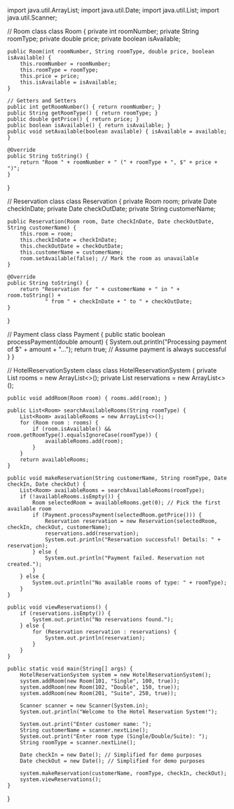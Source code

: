 import java.util.ArrayList;
import java.util.Date;
import java.util.List;
import java.util.Scanner;

// Room class
class Room {
    private int roomNumber;
    private String roomType;
    private double price;
    private boolean isAvailable;

    public Room(int roomNumber, String roomType, double price, boolean isAvailable) {
        this.roomNumber = roomNumber;
        this.roomType = roomType;
        this.price = price;
        this.isAvailable = isAvailable;
    }

    // Getters and Setters
    public int getRoomNumber() { return roomNumber; }
    public String getRoomType() { return roomType; }
    public double getPrice() { return price; }
    public boolean isAvailable() { return isAvailable; }
    public void setAvailable(boolean available) { isAvailable = available; }

    @Override
    public String toString() {
        return "Room " + roomNumber + " (" + roomType + ", $" + price + ")";
    }
}

// Reservation class
class Reservation {
    private Room room;
    private Date checkInDate;
    private Date checkOutDate;
    private String customerName;

    public Reservation(Room room, Date checkInDate, Date checkOutDate, String customerName) {
        this.room = room;
        this.checkInDate = checkInDate;
        this.checkOutDate = checkOutDate;
        this.customerName = customerName;
        room.setAvailable(false); // Mark the room as unavailable
    }

    @Override
    public String toString() {
        return "Reservation for " + customerName + " in " + room.toString() +
                " from " + checkInDate + " to " + checkOutDate;
    }
}

// Payment class
class Payment {
    public static boolean processPayment(double amount) {
        System.out.println("Processing payment of $" + amount + "...");
        return true; // Assume payment is always successful
    }
}

// HotelReservationSystem class
class HotelReservationSystem {
    private List<Room> rooms = new ArrayList<>();
    private List<Reservation> reservations = new ArrayList<>();

    public void addRoom(Room room) { rooms.add(room); }

    public List<Room> searchAvailableRooms(String roomType) {
        List<Room> availableRooms = new ArrayList<>();
        for (Room room : rooms) {
            if (room.isAvailable() && room.getRoomType().equalsIgnoreCase(roomType)) {
                availableRooms.add(room);
            }
        }
        return availableRooms;
    }

    public void makeReservation(String customerName, String roomType, Date checkIn, Date checkOut) {
        List<Room> availableRooms = searchAvailableRooms(roomType);
        if (!availableRooms.isEmpty()) {
            Room selectedRoom = availableRooms.get(0); // Pick the first available room
            if (Payment.processPayment(selectedRoom.getPrice())) {
                Reservation reservation = new Reservation(selectedRoom, checkIn, checkOut, customerName);
                reservations.add(reservation);
                System.out.println("Reservation successful! Details: " + reservation);
            } else {
                System.out.println("Payment failed. Reservation not created.");
            }
        } else {
            System.out.println("No available rooms of type: " + roomType);
        }
    }

    public void viewReservations() {
        if (reservations.isEmpty()) {
            System.out.println("No reservations found.");
        } else {
            for (Reservation reservation : reservations) {
                System.out.println(reservation);
            }
        }
    }

    public static void main(String[] args) {
        HotelReservationSystem system = new HotelReservationSystem();
        system.addRoom(new Room(101, "Single", 100, true));
        system.addRoom(new Room(102, "Double", 150, true));
        system.addRoom(new Room(201, "Suite", 250, true));

        Scanner scanner = new Scanner(System.in);
        System.out.println("Welcome to the Hotel Reservation System!");

        System.out.print("Enter customer name: ");
        String customerName = scanner.nextLine();
        System.out.print("Enter room type (Single/Double/Suite): ");
        String roomType = scanner.nextLine();

        Date checkIn = new Date(); // Simplified for demo purposes
        Date checkOut = new Date(); // Simplified for demo purposes

        system.makeReservation(customerName, roomType, checkIn, checkOut);
        system.viewReservations();
    }
}
